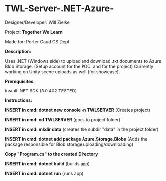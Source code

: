 # TWL-Server-.NET-Azure-

  Designer/Developer: Will Zielke

  Project: **Together We Learn**

  Made for: Porter Gaud CS Dept.

**Description:**

   Uses .NET (Windows side) to upload and download .txt documents to Azure Blob Storage. (Setup account for the POC, and for the project) Currently working on Unity scene uploads as well (for showcase). 

**Prerequisites:**

  Install .NET SDK (5.0.402 TESTED)

**Instructions:**
  
  **INSERT in cmd: dotnet new console -n TWLSERVER** (Creates project)
  
  **INSERT in cmd: cd TWLSERVER** (goes to project folder)
  
  **INSERT in cmd: mkdir data** (creates the subdir "data" in the project folder)
  
  **INSERT in cmd: dotnet add package Azure.Storage.Blobs** (Adds the package responsible for Blob storage uploading/downloading)
  
  **Copy "Program.cs" to the created Directory**

  **INSERT in cmd: dotnet build** (builds app)
  
  **INSERT in cmd: dotnet run** (runs app)
